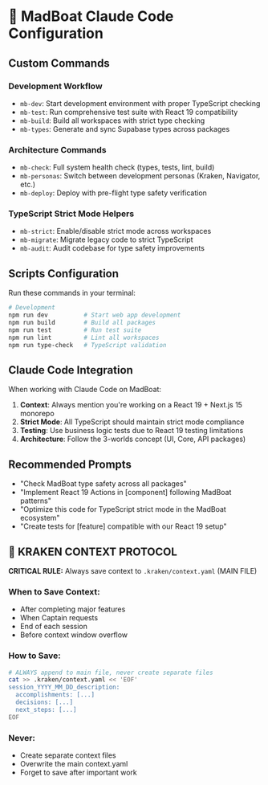 # 🐙 MadBoat Claude Code Configuration

## Custom Commands

### Development Workflow
- `mb-dev`: Start development environment with proper TypeScript checking
- `mb-test`: Run comprehensive test suite with React 19 compatibility
- `mb-build`: Build all workspaces with strict type checking
- `mb-types`: Generate and sync Supabase types across packages

### Architecture Commands  
- `mb-check`: Full system health check (types, tests, lint, build)
- `mb-personas`: Switch between development personas (Kraken, Navigator, etc.)
- `mb-deploy`: Deploy with pre-flight type safety verification

### TypeScript Strict Mode Helpers
- `mb-strict`: Enable/disable strict mode across workspaces
- `mb-migrate`: Migrate legacy code to strict TypeScript
- `mb-audit`: Audit codebase for type safety improvements

## Scripts Configuration

Run these commands in your terminal:

```bash
# Development
npm run dev          # Start web app development
npm run build        # Build all packages
npm run test         # Run test suite
npm run lint         # Lint all workspaces
npm run type-check   # TypeScript validation
```

## Claude Code Integration

When working with Claude Code on MadBoat:

1. **Context**: Always mention you're working on a React 19 + Next.js 15 monorepo
2. **Strict Mode**: All TypeScript should maintain strict mode compliance
3. **Testing**: Use business logic tests due to React 19 testing limitations
4. **Architecture**: Follow the 3-worlds concept (UI, Core, API packages)

## Recommended Prompts

- "Check MadBoat type safety across all packages"
- "Implement React 19 Actions in [component] following MadBoat patterns"
- "Optimize this code for TypeScript strict mode in the MadBoat ecosystem"
- "Create tests for [feature] compatible with our React 19 setup"

## 🐙 KRAKEN CONTEXT PROTOCOL

**CRITICAL RULE:** Always save context to `.kraken/context.yaml` (MAIN FILE)

### When to Save Context:
- After completing major features
- When Captain requests
- End of each session
- Before context window overflow

### How to Save:
```bash
# ALWAYS append to main file, never create separate files
cat >> .kraken/context.yaml << 'EOF'
session_YYYY_MM_DD_description:
  accomplishments: [...]
  decisions: [...]
  next_steps: [...]
EOF
```

### Never:
- Create separate context files
- Overwrite the main context.yaml
- Forget to save after important work